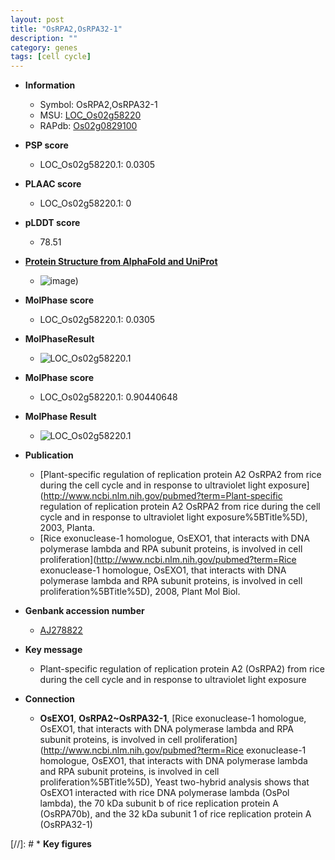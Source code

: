 ```yaml
---
layout: post
title: "OsRPA2,OsRPA32-1"
description: ""
category: genes
tags: [cell cycle]
---
```


* **Information**  
    + Symbol: OsRPA2,OsRPA32-1  
    + MSU: [LOC_Os02g58220](http://rice.plantbiology.msu.edu/cgi-bin/ORF_infopage.cgi?orf=LOC_Os02g58220)  
    + RAPdb: [Os02g0829100](http://rapdb.dna.affrc.go.jp/viewer/gbrowse_details/irgsp1?name=Os02g0829100)  

* **PSP score**  
    + LOC_Os02g58220.1: 0.0305 

* **PLAAC score**  
    + LOC_Os02g58220.1: 0 

* **pLDDT score**
    + 78.51

* **[Protein Structure from AlphaFold and UniProt](https://www.uniprot.org/uniprotkb/Q6K9U2/entry#structure)**
    + ![image](https://ricepsp.github.io/images/Q6/AF-Q6K9U2-F1.png))

* **MolPhase score**
    + LOC_Os02g58220.1: 0.0305

* **MolPhaseResult**
    + ![LOC_Os02g58220.1](https://ricepsp.github.io/pictures/LOC_Os02g/LOC_Os02g58220.1.png)

* **MolPhase score**
    + LOC_Os02g58220.1: 0.90440648

* **MolPhase Result**
    + ![LOC_Os02g58220.1](https://304243504.github.io/Pictures/LOC_Os02g/LOC_Os02g58220.1.png)

* **Publication**  
    + [Plant-specific regulation of replication protein A2 OsRPA2 from rice during the cell cycle and in response to ultraviolet light exposure](http://www.ncbi.nlm.nih.gov/pubmed?term=Plant-specific regulation of replication protein A2 OsRPA2 from rice during the cell cycle and in response to ultraviolet light exposure%5BTitle%5D), 2003, Planta.
    + [Rice exonuclease-1 homologue, OsEXO1, that interacts with DNA polymerase lambda and RPA subunit proteins, is involved in cell proliferation](http://www.ncbi.nlm.nih.gov/pubmed?term=Rice exonuclease-1 homologue, OsEXO1, that interacts with DNA polymerase lambda and RPA subunit proteins, is involved in cell proliferation%5BTitle%5D), 2008, Plant Mol Biol.

* **Genbank accession number**  
    + [AJ278822](http://www.ncbi.nlm.nih.gov/nuccore/AJ278822)

* **Key message**  
    + Plant-specific regulation of replication protein A2 (OsRPA2) from rice during the cell cycle and in response to ultraviolet light exposure

* **Connection**  
    + __OsEXO1__, __OsRPA2~OsRPA32-1__, [Rice exonuclease-1 homologue, OsEXO1, that interacts with DNA polymerase lambda and RPA subunit proteins, is involved in cell proliferation](http://www.ncbi.nlm.nih.gov/pubmed?term=Rice exonuclease-1 homologue, OsEXO1, that interacts with DNA polymerase lambda and RPA subunit proteins, is involved in cell proliferation%5BTitle%5D), Yeast two-hybrid analysis shows that OsEXO1 interacted with rice DNA polymerase lambda (OsPol lambda), the 70 kDa subunit b of rice replication protein A (OsRPA70b), and the 32 kDa subunit 1 of rice replication protein A (OsRPA32-1)

[//]: # * **Key figures**  


